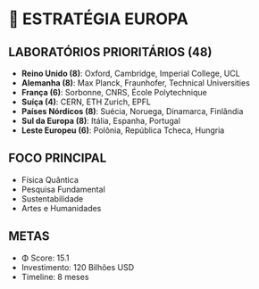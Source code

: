 # 🏰 ESTRATÉGIA EUROPA

## LABORATÓRIOS PRIORITÁRIOS (48)
- **Reino Unido (8)**: Oxford, Cambridge, Imperial College, UCL
- **Alemanha (8)**: Max Planck, Fraunhofer, Technical Universities
- **França (6)**: Sorbonne, CNRS, École Polytechnique
- **Suíça (4)**: CERN, ETH Zurich, EPFL
- **Países Nórdicos (8)**: Suécia, Noruega, Dinamarca, Finlândia
- **Sul da Europa (8)**: Itália, Espanha, Portugal
- **Leste Europeu (6)**: Polônia, República Tcheca, Hungria

## FOCO PRINCIPAL
- Física Quântica
- Pesquisa Fundamental
- Sustentabilidade
- Artes e Humanidades

## METAS
- Φ Score: 15.1
- Investimento: 120 Bilhões USD
- Timeline: 8 meses
